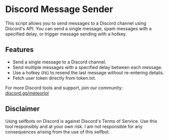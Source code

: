 # Discord Message Sender

This script allows you to send messages to a Discord channel using Discord's API. You can send a single message, spam messages with a specified delay, or trigger message sending with a hotkey.

## Features

- Send a single message to a Discord channel.
- Send multiple messages with a specified delay between each message.
- Use a hotkey (`F6`) to resend the last message without re-entering details.
- Fetch user token directly from token.txt.

For more Discord tools and support, join our community: [discord.gg/meteorlol](https://discord.gg/meteorlol)

## Disclaimer

Using selfbots on Discord is against Discord's Terms of Service. Use this tool responsibly and at your own risk. I am not responsible for any consequences arising from the use of this selfbot.
